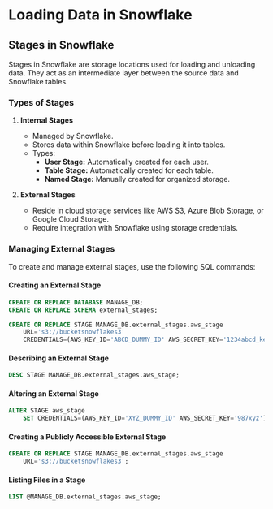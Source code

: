 
# Loading Data in Snowflake

## Stages in Snowflake

Stages in Snowflake are storage locations used for loading and unloading data. They act as an intermediate layer between the source data and Snowflake tables.

### Types of Stages

1. **Internal Stages**
   - Managed by Snowflake.
   - Stores data within Snowflake before loading it into tables.
   - Types:
     - **User Stage:** Automatically created for each user.
     - **Table Stage:** Automatically created for each table.
     - **Named Stage:** Manually created for organized storage.

2. **External Stages**
   - Reside in cloud storage services like AWS S3, Azure Blob Storage, or Google Cloud Storage.
   - Require integration with Snowflake using storage credentials.
   
### Managing External Stages

To create and manage external stages, use the following SQL commands:

#### Creating an External Stage
```sql
CREATE OR REPLACE DATABASE MANAGE_DB;
CREATE OR REPLACE SCHEMA external_stages;

CREATE OR REPLACE STAGE MANAGE_DB.external_stages.aws_stage
    URL='s3://bucketsnowflakes3'
    CREDENTIALS=(AWS_KEY_ID='ABCD_DUMMY_ID' AWS_SECRET_KEY='1234abcd_key');
```

#### Describing an External Stage
```sql
DESC STAGE MANAGE_DB.external_stages.aws_stage;
```

#### Altering an External Stage
```sql
ALTER STAGE aws_stage
    SET CREDENTIALS=(AWS_KEY_ID='XYZ_DUMMY_ID' AWS_SECRET_KEY='987xyz');
```

#### Creating a Publicly Accessible External Stage
```sql
CREATE OR REPLACE STAGE MANAGE_DB.external_stages.aws_stage
    URL='s3://bucketsnowflakes3';
```

#### Listing Files in a Stage
```sql
LIST @MANAGE_DB.external_stages.aws_stage;
```
